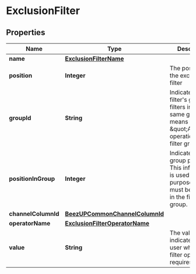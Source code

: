 
# ExclusionFilter

## Properties
Name | Type | Description | Notes
------------ | ------------- | ------------- | -------------
**name** | [**ExclusionFilterName**](ExclusionFilterName.md) |  | 
**position** | **Integer** | The position of the exclusion filter | 
**groupId** | **String** | Indicate the filter&#39;s group. All filters in the same group means an \&quot;AND\&quot; operation in the filter group | 
**positionInGroup** | **Integer** | Indicate the filter group position. This information is used for the UI purpose and must be unique in the filter group. | 
**channelColumnId** | [**BeezUPCommonChannelColumnId**](BeezUPCommonChannelColumnId.md) |  | 
**operatorName** | [**ExclusionFilterOperatorName**](ExclusionFilterOperatorName.md) |  | 
**value** | **String** | The value indicate by the user when the filter operation requires it. |  [optional]



